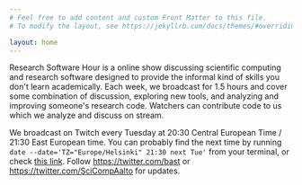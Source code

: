 ```yaml
---
# Feel free to add content and custom Front Matter to this file.
# To modify the layout, see https://jekyllrb.com/docs/themes/#overriding-theme-defaults

layout: home
---
```


Research Software Hour is a online show discussing scientific
computing and research software designed to provide the informal kind
of skills you don't learn academically.  Each week, we broadcast for
1.5 hours and cover some combination of discussion, exploring new
tools, and analyzing and improving someone's research code.  Watchers
can contribute code to us which we analyze and discuss on stream.

We broadcast on Twitch every Tuesday at 20:30 Central European Time /
21:30 East European time.  You can probably find the next time by
running `date --date='TZ="Europe/Helsinki" 21:30 next Tue'` from your
terminal, or check [this
link](http://www.timebie.com/std/helsinki.php?q=21.5).  Follow
<https://twitter.com/bast> or <https://twitter.com/SciCompAalto> for
updates.
